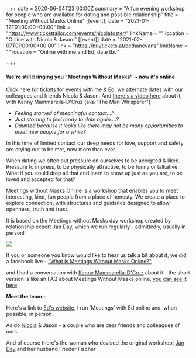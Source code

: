 +++
date = 2020-06-04T23:00:00Z
summary = "A fun evening workshop for people who are available for dating and possible relationship"
title = "Meeting Without Masks Online"
[[event]]
date = "2021-01-12T01:00:00+00:00"
link = "https://www.tickettailor.com/events/nicolafoster/"
linkName = ""
location = "Online with Nicola & Jason "
[[event]]
date = "2021-02-07T01:00:00+00:00"
link = "https://buytickets.at/bethanevans"
linkName = ""
location = "Online with me and Ed, date tbc"

+++
#### We're still bringing you "Meetings Without Masks" \~ now it's online.

[Click here for tickets](https://buytickets.at/bethanevans) for events with me & Ed; we alternate dates with our colleagues and friends Nicola & Jason.  And [there's a video here](https://youtu.be/QSugkKFG67s "KMD'C interview") about it, with Kenny Mammarella-D'Cruz (aka "The Man Whisperer")

* _Feeling starved of meaningful contact...?_
* _Just starting to feel ready to date again....?_
* _Daunted because it looks like there may not be many opportunities to meet new people for a while?_

In this time of limited contact our deep needs for love, support and safety are crying out to be met, now more than ever.

When dating we often put pressure on ourselves to be accepted & liked. Pressure to impress, to be physically attractive, to be funny or talkative. What if you could drop all that and learn to show up just as you are, to be loved and accepted for that?

Meetings without Masks Online is a workshop that enables you to meet interesting, kind, fun people from a place of honesty. We create a place to explore connection, with structures and guidance designed to allow openness, truth and trust.

It is based on the Meetings without Masks day workshop created by relationship expert Jan Day, which we run regularly - admittedly, usually in person!

![](/uploads/mwmoimagesml.jpeg)

If you or someone you know would like to hear us talk a bit about it, we did a facebook live - ["What is Meetings Without Masks Online?"](https://TechniqueForLife.us1.list-manage.com/track/click?u=132947c457b186b9c745b3be4&id=c88fdc03dc&e=66a7344f19)

and I had a conversation with [Kenny Mammarella-D'Cruz](https://www.kennydcruz.com/) about it - the short version is like an FAQ about Meetings Without Masks online, [you can see it here](/uploads/mwmonline-faq-interview.mp4)

**Meet the team**:-

Here's a link to [Ed's website](https://www.edrooke.com/); I run 'Meetings' with Ed online and, when possible, in person.

As do [Nicola](https://nicolafostercoaching.com/) & Jason - a couple who are dear friends and colleagues of ours.

And of course there's the woman who devised the original workshop: [Jan Day](http://janday.com/) and her husband Frieder Fischer
